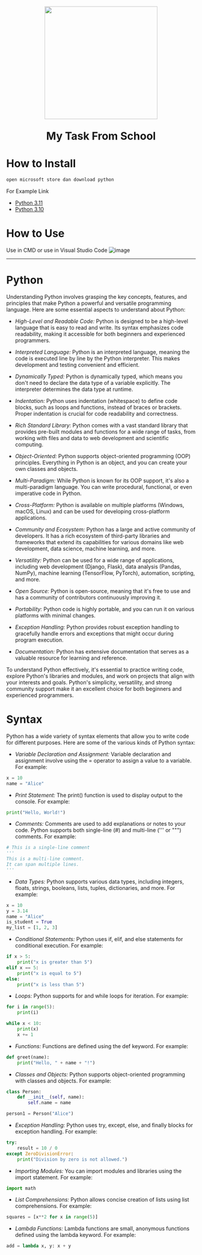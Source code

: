 <h1 align='center'>
  
<img src="https://cdn3.iconfinder.com/data/icons/logos-and-brands-adobe/512/267_Python-512.png" width="300" height="300"/>

My Task From School
</h1>

# How to Install
```sh
open microsoft store dan download python
```
For Example Link
* [Python 3.11](https://www.microsoft.com/store/productid/9NRWMJP3717K?ocid=pdpshare)
* [Python 3.10](https://www.microsoft.com/store/productid/9PJPW5LDXLZ5?ocid=pdpshare)

# How to Use

Use in CMD or use in Visual Studio Code
![image](https://github.com/Leuthra/python/assets/121702894/c5756601-8d37-4f01-8c06-231cfdb83092)

---

# Python
Understanding Python involves grasping the key concepts, features, and principles that make Python a powerful and versatile programming language. Here are some essential aspects to understand about Python:

* *High-Level and Readable Code:*
  Python is designed to be a high-level language that is easy to read and write. Its syntax emphasizes code readability, making it accessible for both beginners and experienced programmers.

* *Interpreted Language:*
   Python is an interpreted language, meaning the code is executed line by line by the Python interpreter. This makes development and testing convenient and efficient.

* *Dynamically Typed:*
   Python is dynamically typed, which means you don't need to declare the data type of a variable explicitly. The interpreter determines the data type at runtime.

* *Indentation:*
   Python uses indentation (whitespace) to define code blocks, such as loops and functions, instead of braces or brackets. Proper indentation is crucial for code readability and correctness.

* *Rich Standard Library:*
   Python comes with a vast standard library that provides pre-built modules and functions for a wide range of tasks, from working with files and data to web development and scientific computing.

* *Object-Oriented:*
   Python supports object-oriented programming (OOP) principles. Everything in Python is an object, and you can create your own classes and objects.

* *Multi-Paradigm:*
   While Python is known for its OOP support, it's also a multi-paradigm language. You can write procedural, functional, or even imperative code in Python.

* *Cross-Platform:*
   Python is available on multiple platforms (Windows, macOS, Linux) and can be used for developing cross-platform applications.

* *Community and Ecosystem:*
   Python has a large and active community of developers. It has a rich ecosystem of third-party libraries and frameworks that extend its capabilities for various domains like web development, data science, machine learning, and more.

* *Versatility:*
   Python can be used for a wide range of applications, including web development (Django, Flask), data analysis (Pandas, NumPy), machine learning (TensorFlow, PyTorch), automation, scripting, and more.

* *Open Source:*
   Python is open-source, meaning that it's free to use and has a community of contributors continuously improving it.

* *Portability:* Python code is highly portable, and you can run it on various platforms with minimal changes.

* *Exception Handling:*
   Python provides robust exception handling to gracefully handle errors and exceptions that might occur during program execution.

* *Documentation:*
   Python has extensive documentation that serves as a valuable resource for learning and reference.

To understand Python effectively, it's essential to practice writing code, explore Python's libraries and modules, and work on projects that align with your interests and goals. Python's simplicity, versatility, and strong community support make it an excellent choice for both beginners and experienced programmers.

# Syntax
Python has a wide variety of syntax elements that allow you to write code for different purposes. Here are some of the various kinds of Python syntax:

* *Variable Declaration and Assignment:*
Variable declaration and assignment involve using the = operator to assign a value to a variable. For example:
```py
x = 10
name = "Alice"
```
* *Print Statement:*
The print() function is used to display output to the console. For example:
```py
print("Hello, World!")
```
* *Comments:*
Comments are used to add explanations or notes to your code. Python supports both single-line (#) and multi-line (''' or """) comments. For example:
```py
# This is a single-line comment
'''
This is a multi-line comment.
It can span multiple lines.
'''
```
* *Data Types:*
Python supports various data types, including integers, floats, strings, booleans, lists, tuples, dictionaries, and more. For example:
```py
x = 10
y = 3.14
name = "Alice"
is_student = True
my_list = [1, 2, 3]
```
* *Conditional Statements:*
Python uses if, elif, and else statements for conditional execution. For example:
```py
if x > 5:
    print("x is greater than 5")
elif x == 5:
    print("x is equal to 5")
else:
    print("x is less than 5")
```
* *Loops:*
Python supports for and while loops for iteration. For example:
```py
for i in range(5):
    print(i)

while x < 10:
    print(x)
    x += 1
```
* *Functions:*
Functions are defined using the def keyword. For example:
```py
def greet(name):
    print("Hello, " + name + "!")
```
* *Classes and Objects:*
Python supports object-oriented programming with classes and objects. For example:
```py
class Person:
    def __init__(self, name):
        self.name = name

person1 = Person("Alice")
```
* *Exception Handling:*
Python uses try, except, else, and finally blocks for exception handling. For example:
```py
try:
    result = 10 / 0
except ZeroDivisionError:
    print("Division by zero is not allowed.")
```
* *Importing Modules:*
You can import modules and libraries using the import statement. For example:
```py
import math
```
* *List Comprehensions:*
Python allows concise creation of lists using list comprehensions. For example:
```py
squares = [x**2 for x in range(5)]
```
* *Lambda Functions:*
Lambda functions are small, anonymous functions defined using the lambda keyword. For example:
```py
add = lambda x, y: x + y
```
